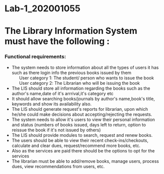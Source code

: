 # Lab-1_202001055


<h1>The Library Information System must have the following : </h1>

<h3>Functional requirements:</h3>
<ul>
<li>The system needs to store information about all the types of users it has such as there login info the previous books issued by them <br>
	&nbsp;&nbsp;&nbsp;&nbsp;&nbsp;&nbsp;User category  1: The student/ person who wants to issue the book <br>
 	&nbsp;&nbsp;&nbsp;&nbsp;&nbsp;&nbsp;User category  2: The Librarian who will be issuing the book </li>
<li>The LIS should store all information regarding the books such as the author's name,date of it's arrrival,it's category etc  </li>
<li>
It should allow searching books/journals by author's name,book's title, keywords
and show its availability also. </li>
<li>The LIS should generate request's reports for librarian, upon which
he/she could make decisions about accepting/rejecting the requests. </li>
<li>
The system needs to allow it's users to view their personal information and status
(numbers of books issued, days left to return, option to reissue the book if it's not issued by others) </li>
<li>
The LIS should provide modules to search, request and renew books. </li>
<li>
The users should be able to view their recent check-ins/checkouts,
calculate and clear dues, request/recommend more books, etc. </li>
<li>Also as the services are paid there should be the options to opt for the services </li>
<li>The librarian must be able to add/remove books, manage users, process
dues, view recommendations from users, etc.</li>
</ol>













